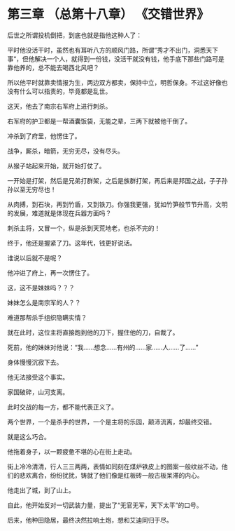 # 第三章 （总第十八章）   《交错世界》

后世之所谓投机倒把，到底也就是指他这种人了：

平时他没活干时，虽然也有耳听八方的顺风门路，所谓”秀才不出门，洞悉天下事“，但他解决一个人，就得到一份钱，没活干就没有钱，他手底下那些门路可是靠他养的，总不能去喝西北风吧？

所以他平时就靠卖情报为生，两边双方都卖，保持中立，明哲保身。不过这好像也没有什么可以指责的，毕竟都是乱世。

这天，他去了南宗右军府上进行刺杀。

右军府的护卫都是一帮酒囊饭袋，无能之辈，三两下就被他干倒了。

冲杀到了府里，他愣住了。

战争，厮杀，暗箭，无穷无尽，没有尽头。

从猴子站起来开始，就开始打仗了。

一开始是打架，然后是兄弟打群架，之后是族群打架，再后来是邦国之战，子子孙孙以至无穷尽也！

从肉搏，到石块，再到竹盾，又到铁刀。你强我更强，犹如竹笋般节节升高，文明的发展，难道就是体现在兵器方面吗？

刺杀主将，又冒一个，纵是杀到天荒地老，也杀不完的！

终于，他还是握紧了刀。这年代，钱更好说话。

谁说以后就不是呢？

他冲进了府上，再一次愣住了。

这，这不是妹妹吗？？？

妹妹怎么是南宗军的人？？

难道那帮杀手组织隐瞒实情？

就在此时，这位主将直接跑到他的刀下，握住他的刀，自裁了。

死前，他的妹妹对他说：“我……想念……有州的……家……人……了……”

身体慢慢沉寂下去。

他无法接受这个事实。

家国破碎，山河支离。

此时交战的每一方，都不能代表正义了。

两个世界，一个是杀手的世界，一个是主将的乐园，颠沛流离，却最终交错。

就是这么巧合。

他拖着身子，以一颗疲惫不堪的心在街上走动。

街上冷冷清清，行人三三两两，表情如同刻在煤炉铁皮上的图案一般纹丝不动，他们的悲欢离合，纷纷扰扰，铸就了他们像是红板砖一般古板呆滞的内心。

他走出了城，到了山上。

自此，他开始反对一切武装力量，提出了“无官无军，天下太平”的口号。

后来，他种田隐居，最终决然拉响土炮，想和艾迪同归于尽。